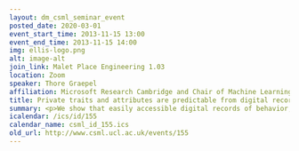 ```yaml
---
layout: dm_csml_seminar_event
posted_date: 2020-03-01
event_start_time: 2013-11-15 13:00
event_end_time: 2013-11-15 14:00
img: ellis-logo.png
alt: image-alt
join_link: Malet Place Engineering 1.03
location: Zoom
speaker: Thore Graepel
affiliation: Microsoft Research Cambridge and Chair of Machine Learning, Department of Computer Science, UCL
title: Private traits and attributes are predictable from digital records of human behavior
summary: <p>We show that easily accessible digital records of behavior, Facebook Likes, can be used to automatically and accurately predict a range of highly sensitive personal attributes including&#58; sexual orientation, ethnicity, religious and political views, personality traits, intelligence, happiness, use of addictive substances, parental separation, age, and gender. The analysis presented is based on a dataset of over 58,000 volunteers who provided their Facebook Likes, detailed demographic profiles, and the results of several psychometric tests. The proposed model uses dimensionality reduction for preprocessing the Likes data, which are then entered into logistic/linear regression to predict individual psycho-demographic profiles from Likes. The model correctly discriminates between homosexual and heterosexual men in 88% of cases, African Americans and Caucasian Americans in 95% of cases, and between Democrat and Republican in 85% of cases. For the personality trait "Openness," prediction accuracy is close to the test-retest accuracy of a standard personality test. We give examples of associations between attributes and Likes and discuss implications for online personalization and privacy. This is joint work with Michal Kosinski and David Stillwell at the University of Cambridge and is based on a PNAS paper of the same title.</p><p>Slides for the talk&#58; <a href="http&#58;//events.csml.ucl.ac.uk/userdata/lunch_talks/2013_10_15_tg.pdf">PDF</a></p>
icalendar: /ics/id/155
calendar_name: csml_id_155.ics
old_url: http://www.csml.ucl.ac.uk/events/155
---
```


